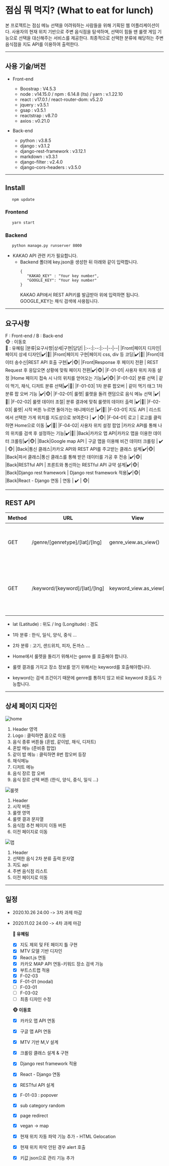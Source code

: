 # 점심 뭐 먹지? (What to eat for lunch)

본 프로젝트는 점심 메뉴 선택을 어려워하는 사람들을 위해 기획된 웹 어플리케이션이다. 사용자의 현재 위치 기반으로 주변 음식점을 탐색하며, 선택이 힘들 땐 룰렛 게임 기능으로 선택을 대신해주는 서비스를 제공한다. 최종적으로 선택한 분류에 해당하는 주변 음식점을 지도 API를 이용하여 출력한다.   
<hr>

## 사용 기술/버전
* Front-end
  * Boostrap : V4.5.3
  * node : v14.15.0 / npm : 6.14.8 (lts) / yarn : v.1.22.10
  * react : v17.0.1 / react-router-dom: v5.2.0
  * jquery : v3.5.1
  * gsap :  v3.5.1
  * reactstrap : v8.7.0
  * axios : v0.21.0
    
* Back-end
  * python : v3.8.5
  * django : v3.1.2
  * django-rest-framework : v3.12.1
  * markdown : v3.3.1
  * django-filter : v2.4.0
  * django-cors-headers : v3.5.0

<hr>

## Install
```
   npm update
```
### Frontend
```
   yarn start
```
### Backend
```
   python manage.py runserver 8000
```
* KAKAO API 관련 키가 필요합니다.
  * Backend 폴더에 key.json을 생성한 뒤 아래와 같이 입력합니다.
      ```
      {
         "KAKAO_KEY" : "Your key number",
         "GOOGLE_KEY": "Your key number"
      }
      ```
      KAKAO API에서 REST API키를 발급받아 위에 입력하면 됩니다.   
      GOOGLE_KEY는 채식 검색에 사용됩니다. 
<hr>

## 요구사항
F : Front-end / B : Back-end   
🐵 : 이동호   
🐰 : 유혜림
|분류|요구사항|상세|구현|담당|
|:--:|:--:|:--|--|--|
|Front|페이지 디자인|페이지 상세 디자인|:heavy_check_mark:|🐰| 
|Front|페이지 구현|페이지 css, div 등 코딩|:heavy_check_mark:|🐰| 
|Front|데이터 송수신|REST API 호출 구현|:heavy_check_mark:|🐵|
|Front|Response 후 페이지 전환 | REST Request 후 응답오면 상황에 맞춰 페이지 전환|:heavy_check_mark:|🐵|
|F-01-01| 사용자 위치 자동 설정 |Home 페이지 접속 시 나의 위치를 얻어오는 기능|:heavy_check_mark:|🐵|
|F-01-02| 분류 선택 | 같이 먹기, 채식, 디저트 분류 선택|:heavy_check_mark:|🐰|
|F-01-03| 1차 분류 팝오버 | 같이 먹기 태그 1차 분류 팝 오버 기능 |:heavy_check_mark:|🐵|
|F-02-01| 룰렛| 룰렛을 돌려 랜덤으로 음식 메뉴 선택 |:heavy_check_mark:|🐰|
|F-02-02| 룰렛 데이터 조절| 분류 결과에 맞춰 룰렛의 데이터 출력 |:heavy_check_mark:|🐰|
|F-02-03| 룰렛| 시작 버튼 누르면 돌아가는 애니메이션 |:heavy_check_mark:|🐰|
|F-03-01| 지도 API | 리스트에서 선택한 가게 위치를 지도상으로 보여준다 | :heavy_check_mark: |🐵|
|F-04-01| 로고 | 로고를 클릭하면 Home으로 이동 |:heavy_check_mark:|🐰|
|F-04-02| 사용자 위치 설정 팝업 |카카오 API를 통해 나의 위치를 검색 후 설정하는 기능|:heavy_check_mark:|🐰|
|Back|카카오 맵 API|카카오 맵을 이용한 데이터 크롤링|:heavy_check_mark:|🐵|
|Back|Google map API | 구글 맵을 이용해 비건 데이터 크롤링 | :heavy_check_mark: | 🐵|
|Back|통신 클래스|카카오 API와 REST API를 주고받는 클래스 설계|:heavy_check_mark:|🐵|
|Back|파서 클래스|통신 클래스를 통해 받은 데이터를 가공 후 전송 |:heavy_check_mark:|🐵|
|Back|RESTful API | 프론트와 통신하는 RESTful API 규약 설계|:heavy_check_mark:|🐵|
|Back|Django rest framework | Django rest framework 적용|:heavy_check_mark:|🐵|
|Back|React - Django 연동 | 연동 | :heavy_check_mark: | 🐵|

 <hr>

## REST API
|Method|URL|View|설명|
|--|--|--|--|
|GET|/genre/[genretype]/[lat]/[lng]|genre_view.as_view()|**genretype : 1차 분류** <br> 2차 분류 크롤링 결과를 반환한다.|
|GET|/keyword/[keyword]/[lat]/[lng]|keyword_view.as_view()|**keyword : 2차 분류** <br> 2차 분류에 해당하는 음식점의 이름, 위치를 반환한다.|
  
  - lat (Latitude) : 위도 / lng (Longitude) : 경도
  - 1차 분류 : 한식, 일식, 양식, 중식 ...
  - 2차 분류 : 고기, 샌드위치, 피자, 돈까스 ...
  
  - Home에서 룰렛을 돌리기 위해서는 genre 를 호출해야 합니다.
  - 룰렛 결과를 가지고 장소 정보를 얻기 위해서는 keyword를 호출해야합니다.
  - keyword는 검색 조건이기 때문에 genre를 통하지 않고 바로 keyword 호출도 가능합니다.

<hr>  

## 상세 페이지 디자인
![home](https://github.com/What-to-eat-for-lunch/what-to-eat-for-lunch/blob/main/readme_img/home.PNG)   
1. Header 영역
2. Logo : 클릭하면 홈으로 이동
3. 음식 종류 버튼들 (혼밥, 같이밥, 채식, 디저트)
4. 혼밥 메뉴 (준비중 팝업)
5. 같이 밥 메뉴  : 클릭하면 8번 팝오버 등장
6. 채식메뉴
7. 디저트 메뉴
8. 음식 장르 팝 오버
9. 음식 장르 선택 버튼 (한식, 양식, 중식, 일식 ...)   
    
![룰렛](/readme_img/rolutte.PNG)
1. Header
2. 시작 버튼
3. 룰렛 영역
4. 룰렛 결과 문자열
5. 음식점 추천 페이지 이동 버튼
6. 이전 페이지로 이동
   
![맵](/readme_img/map.PNG)
1. Header
2. 선택한 음식 2차 분류 출력 문자열
3. 지도 api
4. 주변 음식점 리스트
5. 이전 페이지로 이동 
<hr>   

## 일정
* 2020.10.26 24:00 -> 3차 과제 마감
* 2020.11.02 24:00 -> 4차 과제 마감

   **🐰 유혜림**
   - [x] 지도 제외 및 FE 페이지 틀 구현
   - [x] MTV 모델 기반 디자인
   - [x] React.js 연동
   - [x] 카카오 MAP API 연동-키워드 장소 검색 가능
   - [x] 부트스트랩 적용 
   - [x] F-02-03
   - [x] F-01-01 (modal)
   - [ ] F-03-01
   - [ ] F-03-02
   - [ ] 최종 디자인 수정

   **🐵 이동호**
   - [x] 카카오 맵 API 연동
   - [x] 구글 맵 API 연동
   - [x] MTV 기반 M,V 설계
   - [x] 크롤링 클래스 설계 & 구현
   - [x] Django rest framework 적용
   - [x] React - Django 연동
   - [x] RESTful API 설계
   - [x] F-01-03 : popover 
   - [x] sub category random
   - [X] page redirect
   - [x] vegan -> map
   - [x] 현재 위치 자동 파악 기능 추가 - HTML Gelocation
   - [x] 현재 위치 파악 안된 경우 alert 호출
   - [x] 키값 json으로 관리 기능 추가

   



